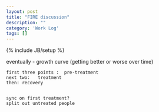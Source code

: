 ```yaml
---
layout: post
title: "FIRE discussion"
description: ""
category: 'Work Log'
tags: []
---
```

{% include JB/setup %}

eventually - growth curve (getting better or worse over time)

    first three points :  pre-treatment
    next two:   treatment
    then: recovery


    sync on first treatment?
    split out untreated people
